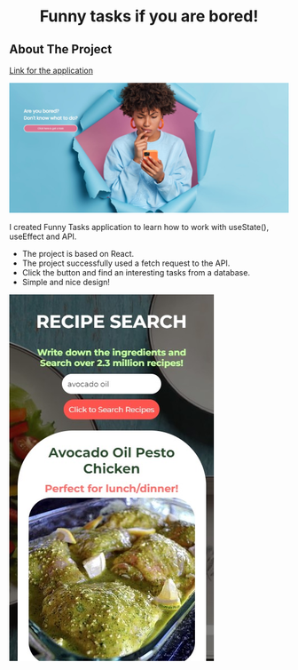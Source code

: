 <h1 align="center">Funny tasks if you are bored!</h1>

<!-- ABOUT THE PROJECT -->
## About The Project

[Link for the application](https://alesya-superfin-fun-tasks.netlify.app/)

![Product Name Screen Shot](https://github.com/AlesyaSuperfin/fun-tasks/blob/main/src/funny_tasks.jpg)

I created Funny Tasks application to learn how to work with useState(), useEffect and API.

* The project is based on React.
* The project successfully used a fetch request to the API.
* Click the button and find an interesting tasks from a database.
* Simple and nice design!

![Product Name Screen Shot](https://github.com/AlesyaSuperfin/recipe-search/blob/main/src/recipe-search_mob.jpg)

